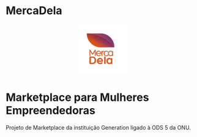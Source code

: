 # MercaDela

<div align="center">
    <img src="https://github.com/Grupo4-Generation/MercaDela/blob/main/docs/MercaDela%20Logo.jpg" title="source: GitHub" width="25%"/>
</div>
<h1>Marketplace para Mulheres Empreendedoras</h1>

Projeto de Marketplace da instituição Generation ligado à ODS 5 da ONU.
